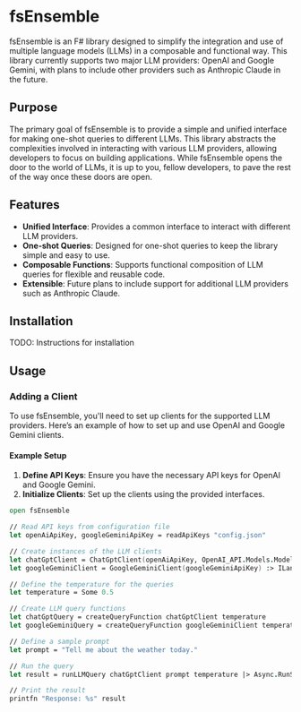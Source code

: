 # fsEnsemble

fsEnsemble is an F# library designed to simplify the integration and use of multiple language models (LLMs) in a composable and functional way. This library currently supports two major LLM providers: OpenAI and Google Gemini, with plans to include other providers such as Anthropic Claude in the future.

## Purpose

The primary goal of fsEnsemble is to provide a simple and unified interface for making one-shot queries to different LLMs. This library abstracts the complexities involved in interacting with various LLM providers, allowing developers to focus on building applications. While fsEnsemble opens the door to the world of LLMs, it is up to you, fellow developers, to pave the rest of the way once these doors are open.

## Features

- **Unified Interface**: Provides a common interface to interact with different LLM providers.
- **One-shot Queries**: Designed for one-shot queries to keep the library simple and easy to use.
- **Composable Functions**: Supports functional composition of LLM queries for flexible and reusable code.
- **Extensible**: Future plans to include support for additional LLM providers such as Anthropic Claude.

## Installation

TODO: Instructions for installation

## Usage

### Adding a Client

To use fsEnsemble, you'll need to set up clients for the supported LLM providers. Here’s an example of how to set up and use OpenAI and Google Gemini clients.

#### Example Setup

1. **Define API Keys**: Ensure you have the necessary API keys for OpenAI and Google Gemini.
2. **Initialize Clients**: Set up the clients using the provided interfaces.

```fsharp
open fsEnsemble

// Read API keys from configuration file
let openAiApiKey, googleGeminiApiKey = readApiKeys "config.json"

// Create instances of the LLM clients
let chatGptClient = ChatGptClient(openAiApiKey, OpenAI_API.Models.Model.ChatGPT3_5Turbo) :> ILanguageModelClient
let googleGeminiClient = GoogleGeminiClient(googleGeminiApiKey) :> ILanguageModelClient

// Define the temperature for the queries
let temperature = Some 0.5

// Create LLM query functions
let chatGptQuery = createQueryFunction chatGptClient temperature
let googleGeminiQuery = createQueryFunction googleGeminiClient temperature

// Define a sample prompt
let prompt = "Tell me about the weather today."

// Run the query
let result = runLLMQuery chatGptClient prompt temperature |> Async.RunSynchronously

// Print the result
printfn "Response: %s" result
